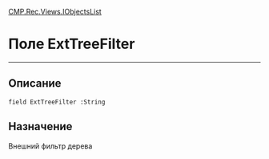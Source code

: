 ﻿---
Link: CMP.Rec.Views.IObjectsList.@ExtTreeFilter
---

<!---  Навигация
[Имя проекта](#) :
-->
[CMP.Rec.Views.IObjectsList](Default)

# Поле ExtTreeFilter
---

## Описание

    field ExtTreeFilter :String

<!--
## Аргументы{#Args}

### Аргумент1

Описание аргумента 1
-->

## Назначение

Внешний фильтр дерева

<!--
## Пример

    ExtTreeFilter...
-->


